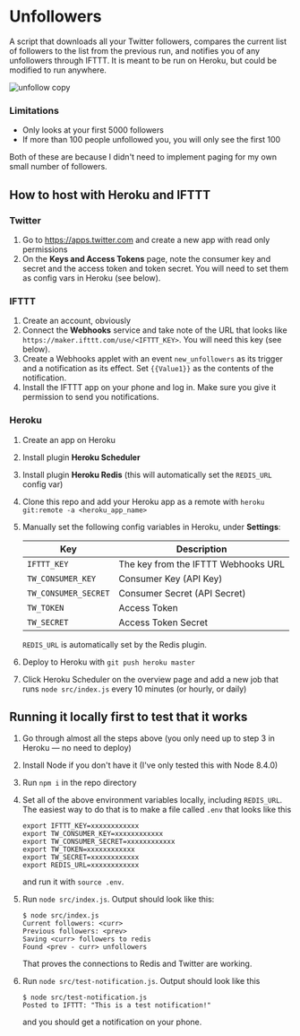 # Unfollowers

A script that downloads all your Twitter followers, compares the current list of followers to the list from the previous run, and notifies you of any unfollowers through IFTTT. It is meant to be run on Heroku, but could be modified to run anywhere.

![unfollow copy](https://user-images.githubusercontent.com/3612203/29853439-92e3a45a-8d05-11e7-991a-8e28732a17d5.jpg)

### Limitations

- Only looks at your first 5000 followers
- If more than 100 people unfollowed you, you will only see the first 100

Both of these are because I didn't need to implement paging for my own small number of followers.

## How to host with Heroku and IFTTT

### Twitter

1. Go to https://apps.twitter.com and create a new app with read only permissions
1. On the **Keys and Access Tokens** page, note the consumer key and secret and the access token and token secret. You will need to set them as config vars in Heroku (see below).

### IFTTT

1. Create an account, obviously
1. Connect the **Webhooks** service and take note of the URL that looks like `https://maker.ifttt.com/use/<IFTTT_KEY>`. You will need this key (see below).
1. Create a Webhooks applet with an event `new_unfollowers` as its trigger and a notification as its effect. Set `{{Value1}}` as the contents of the notification.
1. Install the IFTTT app on your phone and log in. Make sure you give it permission to send you notifications.

### Heroku

1. Create an app on Heroku
1. Install plugin **Heroku Scheduler**
1. Install plugin **Heroku Redis** (this will automatically set the `REDIS_URL` config var)
1. Clone this repo and add your Heroku app as a remote with `heroku git:remote -a <heroku_app_name>`
1. Manually set the following config variables in Heroku, under **Settings**:

   | Key                  | Description                         |
   | -------------------- | ----------------------------------- |
   | `IFTTT_KEY`          | The key from the IFTTT Webhooks URL |
   | `TW_CONSUMER_KEY`    | Consumer Key (API Key)              |
   | `TW_CONSUMER_SECRET` | Consumer Secret (API Secret)        |
   | `TW_TOKEN`           | Access Token                        |
   | `TW_SECRET`          | Access Token Secret                 |

   `REDIS_URL` is automatically set by the Redis plugin.

1. Deploy to Heroku with `git push heroku master`
1. Click Heroku Scheduler on the overview page and add a new job that runs `node src/index.js` every 10 minutes (or hourly, or daily)

## Running it locally first to test that it works

1. Go through almost all the steps above (you only need up to step 3 in Heroku — no need to deploy)
1. Install Node if you don't have it (I've only tested this with Node 8.4.0)
1. Run `npm i` in the repo directory
1. Set all of the above environment variables locally, including `REDIS_URL`. The easiest way to do that is to make a file called `.env` that looks like this

   ```
   export IFTTT_KEY=xxxxxxxxxxxx
   export TW_CONSUMER_KEY=xxxxxxxxxxxx
   export TW_CONSUMER_SECRET=xxxxxxxxxxxx
   export TW_TOKEN=xxxxxxxxxxxx
   export TW_SECRET=xxxxxxxxxxxx
   export REDIS_URL=xxxxxxxxxxxx
   ```

   and run it with `source .env`.

1. Run `node src/index.js`. Output should look like this:

   ```
   $ node src/index.js
   Current followers: <curr>
   Previous followers: <prev>
   Saving <curr> followers to redis
   Found <prev - curr> unfollowers
   ```

   That proves the connections to Redis and Twitter are working.

1. Run `node src/test-notification.js`. Output should look like this

   ```
   $ node src/test-notification.js
   Posted to IFTTT: "This is a test notification!"
   ```

   and you should get a notification on your phone.
